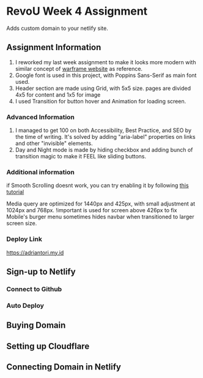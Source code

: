 # RevoU Week 4 Assignment
Adds custom domain to your netlify site.

## Assignment Information
1. I reworked my last week assignment to make it looks more modern with similar concept of [warframe website](https://warframe.com) as reference.
2. Google font is used in this project, with Poppins Sans-Serif as main font used.
3. Header section are made using Grid, with 5x5 size. pages are divided 4x5 for content and 1x5 for image
4. I used Transition for button hover and Animation for loading screen.

### Advanced Information
1. I managed to get 100 on both Accessibility, Best Practice, and SEO by the time of writing. It's solved by adding "aria-label" properties on links and other "invisible" elements.
2. Day and Night mode is made by hiding checkbox and adding bunch of transition magic to make it FEEL like sliding buttons.

### Additional information
if Smooth Scrolling doesnt work, you can try enabling it by following [this tutorial](https://www.majorgeeks.com/content/page/how_to_enable_or_disable_smooth_scrolling_in_google_chrome.html#:~:text=If%20your%20Google%20Chrome%20seems,on%20the%20bottom-right%20corner.)

Media query are optimized for 1440px and 425px, with small adjustment at 1024px and 768px.
!important is used for screen above 426px to fix Mobile's burger menu sometimes hides navbar when transitioned to larger screen size.

### Deploy Link
https://adriantori.my.id


## Sign-up to Netlify

### Connect to Github

### Auto Deploy

## Buying Domain

## Setting up Cloudflare

## Connecting Domain in Netlify
